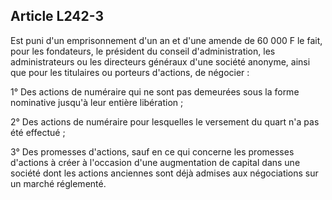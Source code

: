 Article L242-3
----
Est puni d'un emprisonnement d'un an et d'une amende de 60 000 F le fait, pour
les fondateurs, le président du conseil d'administration, les administrateurs ou
les directeurs généraux d'une société anonyme, ainsi que pour les titulaires ou
porteurs d'actions, de négocier :

1° Des actions de numéraire qui ne sont pas demeurées sous la forme nominative
jusqu'à leur entière libération ;

2° Des actions de numéraire pour lesquelles le versement du quart n'a pas été
effectué ;

3° Des promesses d'actions, sauf en ce qui concerne les promesses d'actions à
créer à l'occasion d'une augmentation de capital dans une société dont les
actions anciennes sont déjà admises aux négociations sur un marché réglementé.
